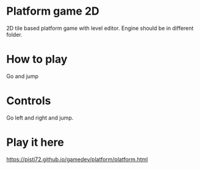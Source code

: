 # Platform game 2D

2D tile based platform game with level editor. Engine should be in different folder.

# How to play

Go  and jump

# Controls

Go left and right and jump.

# Play it here

https://pisti72.github.io/gamedev/platform/platform.html




